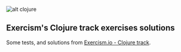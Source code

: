 ![alt clojure](https://avatars0.githubusercontent.com/u/317875?s=200&v=4)

## Exercism's Clojure track exercises solutions

Some tests, and solutions from [Exercism.io - Clojure track](https://exercism.io/my/tracks/clojure).
